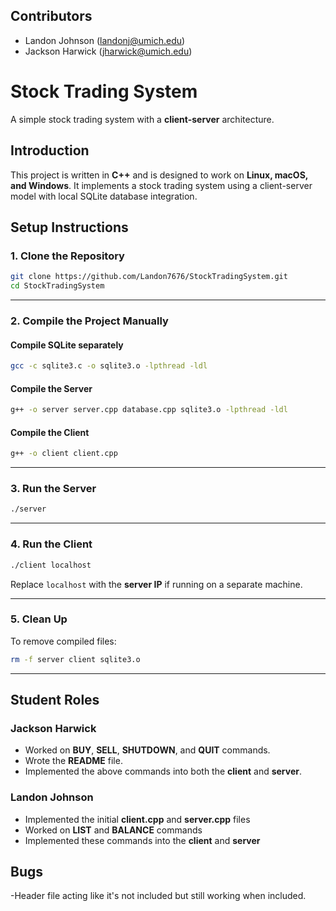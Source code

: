 ## **Contributors**

- Landon Johnson (landonj@umich.edu)
- Jackson Harwick (jharwick@umich.edu)

# Stock Trading System

A simple stock trading system with a **client-server** architecture.

## **Introduction**

This project is written in **C++** and is designed to work on **Linux, macOS, and Windows**. It implements a stock trading system using a client-server model with local SQLite database integration.

## **Setup Instructions**

### **1. Clone the Repository**

```sh
git clone https://github.com/Landon7676/StockTradingSystem.git
cd StockTradingSystem
```

---

### **2. Compile the Project Manually**

#### **Compile SQLite separately**

```sh
gcc -c sqlite3.c -o sqlite3.o -lpthread -ldl
```

#### **Compile the Server**

```sh
g++ -o server server.cpp database.cpp sqlite3.o -lpthread -ldl
```

#### **Compile the Client**

```sh
g++ -o client client.cpp
```

---

### **3. Run the Server**

```sh
./server
```

---

### **4. Run the Client**

```sh
./client localhost
```

Replace `localhost` with the **server IP** if running on a separate machine.

---

### **5. Clean Up**

To remove compiled files:

```sh
rm -f server client sqlite3.o
```

---

## **Student Roles**

### Jackson Harwick

- Worked on **BUY**, **SELL**, **SHUTDOWN**, and **QUIT** commands.
- Wrote the **README** file.
- Implemented the above commands into both the **client** and **server**.

### Landon Johnson

- Implemented the initial **client.cpp** and **server.cpp** files
- Worked on **LIST** and **BALANCE** commands
- Implemented these commands into the **client** and **server**

## **Bugs**

-Header file acting like it's not included but still working when included.
